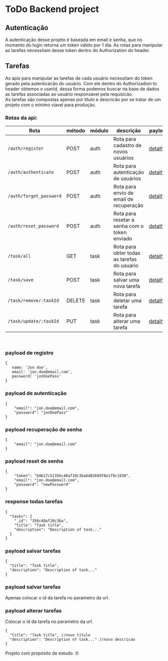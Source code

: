 # ToDo Backend project

## Autenticação
A autenticação desse projeto é baseada em email e senha, que no momento do login retorna um token válido por 1 dia. As rotas para manipular as tarefas necessitam desse token dentro do Authorization do header.

## Tarefas
As apis para manipular as tarefas de cada usuário necessitam do token gerado pela autenticacão do usuário. Com ele dentro do Authorizadion to header obtemos o userId, dessa forma podemos buscar na base de dados as tarefas associadas ao usuário responsável pela requisicão.<br>
As tarefas são compostas apenas por título e descricão por se tratar de um projeto com o mínimo viavel para produção.

### Rotas da api: <br>
| Rota | método | módulo | descrição | payload |
|---|---|-----|---|---|
|```/auth/register```|POST|auth|Rota para cadastro de novos usuários|[detalhes](#payload-de-registro) |
|```/auth/authenticate```|POST| auth|Rota para autenticação de usuários |[detalhes](#payload-de-autenticação) |
|```/auth/forgot_password```|POST|auth|Rota para envio de email de recuperação |[detalhes](#payload-recuperação-de-senha) |
|```/auth/reset_password```|POST|auth|Rota para resetar a senha com o token enviado |[detalhes](#payload-reset-de-senha) |
|```/task/all```|GET|task|Rota para obter todas as tarefas do usuario |[detalhes](#response-todas-tarefas) |
|```/task/save```|POST|task|Rota para salvar uma nova tarefa |[detalhes](#payload-salvar-tarefas) |
|```/task/remove/:taskId```|DELETE|task|Rota para deletar uma tarefa |[detalhes](#payload-deletar-tarefas) |
|```/task/update/:taskId```|PUT|task|Rota para alterar uma tarefa |[detalhes](#payload-alterar-tarefas) |

<br>

### payload de registro
 ```
{
	name: 'Jon doe',
	email: 'jon.doe@email.com',
	password: 'jonDoePass'
}
```

### payload de autenticação
```
{
	"email": "jon.doe@email.com",
	"password": "jonDoePass"
}
```

### payload recuperação de senha
```
{
	"email": "jon.doe@email.com"
}
```

### payload reset de senha
```
{
	"token": "b9b17c51356c40af10c3ba6d82609f8e1f9c1930",
	"email": "jon.doe@email.com",
	"password": "newPassword"
}
```

### response todas tarefas

```
{
  "tasks": {
    "_id": "356c40af10c3ba",
    "title": "Task title",
    "description": "Description of task..."
  }
}
```

### payload salvar tarefas

```
{
  "title": "Task title",
  "description": "Description of task..."
}
```

### payload salvar tarefas
Apenas colocar o id da tarefa no parametro da url.

### payload alterar tarefas
Colocar o id da tarefa no parametro da url.
```
{
  "title": "Task title", //novo título
  "description": "Description of task..." //nova descricao
}
```

Projeto com propósito de estudo. :nerd_face:
